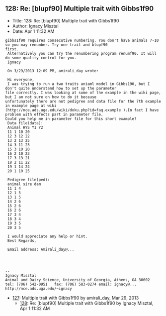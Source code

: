 ## 128: Re: [blupf90] Multiple trait with Gibbs1f90

- Title: 128: Re: [blupf90] Multiple trait with Gibbs1f90
- Author: Ignacy Misztal
- Date: Apr 1 11:32 AM
```
gibbs1f90 requires consecutive numbering. You don't have animals 7-10 so you may renumber. Try one trait and blupf90
first.
 Alternatively you can try the renumbering program renumf90. It will do some quality control for you.
 Ignacy

 On 3/29/2013 12:09 PM, amirali_day wrote:
 
 Hi everyone,
 I was trying to run a two traits aniaml model in Gibbs190, but I don't quite understand how to set up the parameter
file correctly. I was looking at some of the example in the wiki page, but I am not sure on how to do it because
unfortunately there are not pedigree and data file for the 7th example in example page at wiki
(http://nce.ads.uga.edu/wiki/doku.php?id=faq.example ).In fact I have problem with effects part in parameter file.
Could you help me in parameter file for this short example?
 Data file(data):
 Animal HYS Y1 Y2
 11 1 10 20
 12 3 12 22
 13 2 13 25
 14 3 11 23
 15 3 10 20
 16 2 10 23
 17 3 13 21
 18 2 11 22
 19 1 14 24
 20 1 10 25

 Pedigree file(ped):
 animal sire dam
 11 1 4
 12 1 5
 13 1 5
 14 2 6
 15 2 6
 16 2 6
 17 3 4
 18 3 4
 19 3 5
 20 3 5

 I would appreciate any help or hint.
 Best Regards,

 Email address: Amirali_day@...




-- 
Ignacy Misztal
Animal and Dairy Science, University of Georgia, Athens, GA 30602
tel: (706) 542-0951   fax: (706) 583-0274 email: ignacy@...   
http://nce.ads.uga.edu/~ignacy
```

- [127](0127.md): Multiple trait with Gibbs1f90 by amirali_day, Mar 29, 2013
    - [128](0128.md): Re: [blupf90] Multiple trait with Gibbs1f90 by Ignacy Misztal, Apr 1 11:32 AM
